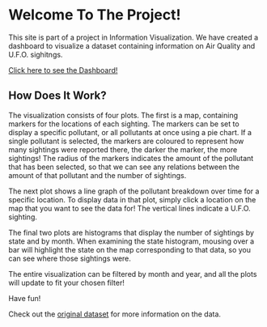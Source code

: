 # Welcome To The Project!

This site is part of a project in Information Visualization. We have created a dashboard to 
visualize a dataset containing information on Air Quality and U.F.O. sighitngs.

[Click here to see the Dashboard!](https://kyles22.github.io/Air-Quality-Impact-On-UFO-Sightings/air_quality_ufo_dash.html)

## How Does It Work?

  The visualization consists of four plots. The first is a map, containing markers for the locations of each sighting. 
The markers can be set to display a specific pollutant, or all pollutants at once using a pie chart.  If a single pollutant
is selected, the markers are coloured to represent how many sightings were reported there, the darker the marker,
the more sightings!  The radius of the markers indicates the amount of the pollutant that has been selected, so that we can see any relations between the amount of that pollutant and the number of sightings.
    
The next plot shows a line graph of the pollutant breakdown over time for a specific location.  To display data in that plot, simply click a location on the map that you want to see the data for!  The vertical lines indicate a U.F.O. sighting.
    
The final two plots are histograms that display the number of sightings by state and by month.  When examining the state 
histogram, mousing over a bar will highlight the state on the map corresponding to that data, so you can see where those sightings were.  
    
The entire visualization can be filtered by month and year, and all the plots will update to fit your chosen filter!

Have fun!
    
Check out the [original dataset](https://www.kaggle.com/infof422henni/ufo-air-quality) for more information on the data.
